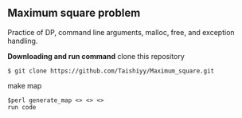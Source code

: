## Maximum square problem
Practice of DP, command line arguments, malloc, free, and exception handling. 

**Downloading and run command**
clone this repository
```
$ git clone https://github.com/Taishiyy/Maximum_square.git
```
make map
```
$perl generate_map <> <> <>
run code
